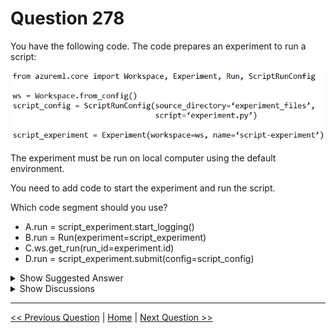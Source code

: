 # Question 278

You have the following code. The code prepares an experiment to run a script:

![Question Image](../images/q278_q_0030400001.png)

The experiment must be run on local computer using the default environment.

You need to add code to start the experiment and run the script.

Which code segment should you use?

- A.run = script_experiment.start_logging()
- B.run = Run(experiment=script_experiment)
- C.ws.get_run(run_id=experiment.id)
- D.run = script_experiment.submit(config=script_config)

<details>
  <summary>Show Suggested Answer</summary>

<strong>D</strong><br>

</details>

<details>
  <summary>Show Discussions</summary>

<blockquote><p><strong>MattAnya</strong> <code>(Tue 04 Jul 2023 05:25)</code> - <em>Upvotes: 6</em></p><p>was on exam 01/03/2023</p></blockquote>
<blockquote><p><strong>evangelist</strong> <code>(Sun 08 Dec 2024 07:44)</code> - <em>Upvotes: 1</em></p><p>D is correct because it has a keyword :&quot;submit&quot; to run</p></blockquote>
<blockquote><p><strong>james2033</strong> <code>(Sat 20 Apr 2024 04:40)</code> - <em>Upvotes: 1</em></p><p>Experiment.submit(...)  is used to start the experiment.

The config parameter of the submit method is used to specify the configuration for the run, which includes details about the script to be run and the compute target.

In this case, since you want to run the experiment on your local computer using the default environment, you would use a ScriptRunConfig object, which you have already created as script_config, to specify the script and source directory.

The script will be run in the default environment because you have not specified an environment in the ScriptRunConfig.

run = script_experiment.submit(config = script_config)

This line of code will start the experiment and run the script in your local environment. You can then use methods of the Run object, such as wait_for_completion, to monitor the progress of the run.</p></blockquote>

<blockquote><p><strong>james2033</strong> <code>(Sat 20 Apr 2024 04:40)</code> - <em>Upvotes: 2</em></p><p>Experiment and Run classes serve different purposes:

Experiment: An Experiment in Azure Machine Learning is a container for a series of trials, or Runs. It’s a way to organize and group your machine learning work. You can have multiple runs under an experiment, each representing a different trial in your machine learning workflow. For example, you might create an experiment to test different algorithms on a dataset, with each run representing a trial with a specific algorithm.

Run: A Run in Azure Machine Learning represents a single trial in an experiment. It’s an individual execution of a script or pipeline, and it can be used to monitor the progress of an experiment run, log metrics, store output files, and more. Each run has a unique identifier within its parent experiment.

Experiment as a project or folder that contains related runs, and a Run as an individual trial or task within that project.</p></blockquote>

<blockquote><p><strong>azurelearner666</strong> <code>(Fri 14 Oct 2022 07:46)</code> - <em>Upvotes: 1</em></p><p>D is the answer</p></blockquote>
<blockquote><p><strong>synapse</strong> <code>(Mon 12 Sep 2022 10:22)</code> - <em>Upvotes: 1</em></p><p>D is correct</p></blockquote>
<blockquote><p><strong>ranjsi01</strong> <code>(Tue 19 Jul 2022 15:33)</code> - <em>Upvotes: 4</em></p><p>D is correct</p></blockquote>

</details>

---

[<< Previous Question](question_277.md) | [Home](../index.md) | [Next Question >>](question_279.md)
